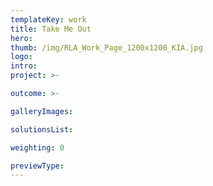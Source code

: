 ```yaml
---
templateKey: work
title: Take Me Out
hero: 
thumb: /img/RLA_Work_Page_1200x1200_KIA.jpg
logo: 
intro: 
project: >-

outcome: >-

galleryImages:

solutionsList:

weighting: 0

previewType:
---
```


